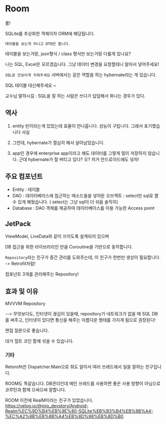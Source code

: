 # Room

룸!

SQLite를 추상화한 객체이자 ORM에 해당됩니다.

`테이블을 보는게 아니고 DTO만 봅니다.`

테이블을 보는거랑, json형식 / class 형식만 보는거랑 다를게 있나요?

나는 SQL, Excel은 모르겠습니다. 그냥 데이터 변경을 요청할테니 알아서 넣어주세요!

`SQL문 안보이게 치워주세요`
서버에서는 같은 역할을 하는 hybernate라는 게 있습니다.

SQL 테이블 대신해주세요 ~

교수님 말하시길 : SQL을 잘 하는 사람은 쓰다가 답답해서 화나는 경우가 있다.

## 역사

1. entity 빈이라는게 있었는데 효율이 안나옵니다. 성능이 구립니다. 그래서 포기했습니다 사실

2. 그런데, hybernate가 열심히 해서 살아남았습니다.

3. app인 경우에 enterprise app이라고 해도 데이터를 그렇게 많이 저장하지 않습니다. 근데 hybernate가 잘 버티고 있다? 오? 저거 안드로이드에도 넣자!

## 주요 컴포넌트

- Entity
  : 테이블
- DAO
  : 데이터베이스에 접근하는 메소드들을 넣어둔 오브젝트
  : select만 sql로 짤 수 있게 해뒀습니다. ( select는 그냥 sql이 더 쉬움 솔직히)
- Database
  : DAO 객체를 제공하여 데이터베이스를 이용 가능한 Access point

## JetPack

ViewModel, LiveData와 같이 쓰이도록 설계되어 있으며

DB 접근을 위한 라이브러리인 만큼 Coroutine을 기반으로 동작합니다.

`Repository`라는 친구가 중간 관리를 도와주는데, 이 친구가 한번만 생성이 필요합니다. -> Retrofit처럼!

컴포넌트 3개를 관리해주는 Repository!

## 효과 및 이유

MVVVM Repository

--> 무엇보다도, 인터넷이 끊김이 있을때, repository가 네트워크가 없을 때 SQL DB를 써주고, 인터넷이 있다면 통신을 해주는 아름다운 형태를 가지게 됨으로 권장된다!

면접 질문으로 좋습니다.

대거 힐트 코인 함께 섞을 수 있습니다.

### 기타

Retorofit은 Dispatcher.Main으로 줘도 알아서 여러 쓰레드에서 일을 잘하는 친구입니다.

ROOM도 똑같습니다. DB관리인데 메인 쓰레드를 사용하면 좋은 사용 방향이 아님으로 코루틴과 함께 으쌰으쌰 잘합니다.

ROOM 이전에 RealM이라는 친구가 있었습니다.
https://velog.io/@jojo_devstory/Android-Realm%EC%9D%B4%EB%9E%80-SQLite%EB%B3%B4%EB%8B%A4-%EC%A2%8B%EB%8B%A4%EB%8D%98%EB%8D%B0
